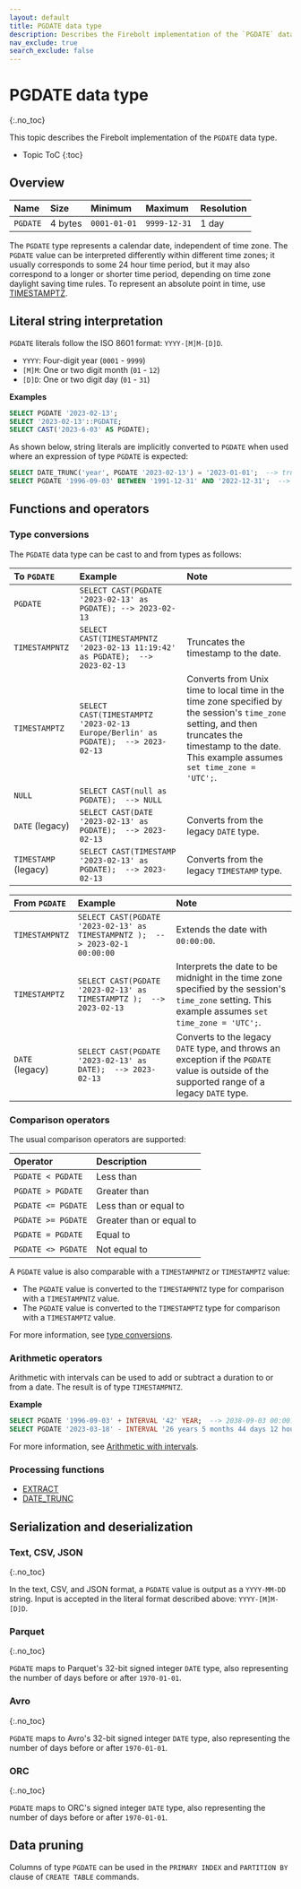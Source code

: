 ```yaml
---
layout: default
title: PGDATE data type
description: Describes the Firebolt implementation of the `PGDATE` data type
nav_exclude: true
search_exclude: false
---
```


# PGDATE data type
{:.no_toc}

This topic describes the Firebolt implementation of the `PGDATE` data type.

* Topic ToC
{:toc}

## Overview

| Name     | Size    | Minimum      | Maximum      | Resolution |
| :------- | :------ | :----------- | :----------- | :--------- |
| `PGDATE` | 4 bytes | `0001-01-01` | `9999-12-31` | 1 day      |

The `PGDATE` type represents a calendar date, independent of time zone. 
The `PGDATE` value can be interpreted differently within different time zones; it usually corresponds to some 24 hour time period, but it may also correspond to a longer or shorter time period, depending on time zone daylight saving time rules. 
To represent an absolute point in time, use [TIMESTAMPTZ](timestamptz-data-type.md).

## Literal string interpretation

`PGDATE` literals follow the ISO 8601 format: `YYYY-[M]M-[D]D`.

* `YYYY`: Four-digit year (`0001` - `9999`)
* `[M]M`: One or two digit month (`01` - `12`)
* `[D]D`: One or two digit day (`01` - `31`)

**Examples**

```sql
SELECT PGDATE '2023-02-13';
SELECT '2023-02-13'::PGDATE;
SELECT CAST('2023-6-03' AS PGDATE);
```

As shown below, string literals are implicitly converted to `PGDATE` when used where an expression of type `PGDATE` is expected:

```sql
SELECT DATE_TRUNC('year', PGDATE '2023-02-13') = '2023-01-01';  --> true
SELECT PGDATE '1996-09-03' BETWEEN '1991-12-31' AND '2022-12-31';  --> true
```

## Functions and operators

### Type conversions

The `PGDATE` data type can be cast to and from types as follows: 

| To `PGDATE`          | Example                                                                          | Note                                                                                                                                                                                                |
| :------------------- | :------------------------------------------------------------------------------- | :-------------------------------------------------------------------------------------------------------------------------------------------------------------------------------------------------- |
| `PGDATE`             | `SELECT CAST(PGDATE '2023-02-13' as PGDATE); --> 2023-02-13`                     |                                                                                                                                                                                                     |
| `TIMESTAMPNTZ`       | `SELECT CAST(TIMESTAMPNTZ '2023-02-13 11:19:42' as PGDATE);  --> 2023-02-13`     | Truncates the timestamp to the date.                                                                                                                                                                |
| `TIMESTAMPTZ`        | `SELECT CAST(TIMESTAMPTZ '2023-02-13 Europe/Berlin' as PGDATE);  --> 2023-02-13` | Converts from Unix time to local time in the time zone specified by the session's `time_zone` setting, and then truncates the timestamp to the date. This example assumes `set time_zone = 'UTC';`. |
| `NULL`               | `SELECT CAST(null as PGDATE);  --> NULL`                                         |                                                                                                                                                                                                     |
| `DATE` (legacy)      | `SELECT CAST(DATE '2023-02-13' as PGDATE);  --> 2023-02-13`                      | Converts from the legacy `DATE` type.                                                                                                                                                               |
| `TIMESTAMP` (legacy) | `SELECT CAST(TIMESTAMP '2023-02-13' as PGDATE);  --> 2023-02-13`                 | Converts from the legacy `TIMESTAMP` type.                                                                                                                                                          |

| From `PGDATE`   | Example                                                                      | Note                                                                                                                                               |
| :-------------- | :--------------------------------------------------------------------------- | :------------------------------------------------------------------------------------------------------------------------------------------------- |
| `TIMESTAMPNTZ`  | `SELECT CAST(PGDATE '2023-02-13' as TIMESTAMPNTZ );  --> 2023-02-1 00:00:00` | Extends the date with `00:00:00`.                                                                                                                  |
| `TIMESTAMPTZ`   | `SELECT CAST(PGDATE '2023-02-13' as TIMESTAMPTZ );  --> 2023-02-13`          | Interprets the date to be midnight in the time zone specified by the session's `time_zone` setting. This example assumes `set time_zone = 'UTC';`. |
| `DATE` (legacy) | `SELECT CAST(PGDATE '2023-02-13' as DATE);  --> 2023-02-13`                  | Converts to the legacy `DATE` type, and throws an exception if the `PGDATE` value is outside of the supported range of a legacy `DATE` type.       |

### Comparison operators

The usual comparison operators are supported:

| Operator           | Description              |
| :----------------- | :----------------------- |
| `PGDATE < PGDATE`  | Less than                |
| `PGDATE > PGDATE`  | Greater than             |
| `PGDATE <= PGDATE` | Less than or equal to    |
| `PGDATE >= PGDATE` | Greater than or equal to |
| `PGDATE = PGDATE`  | Equal to                 |
| `PGDATE <> PGDATE` | Not equal to             |

A `PGDATE` value is also comparable with a `TIMESTAMPNTZ` or `TIMESTAMPTZ` value:

* The `PGDATE` value is converted to the `TIMESTAMPNTZ` type for comparison with a `TIMESTAMPNTZ` value.
* The `PGDATE` value is converted to the `TIMESTAMPTZ` type for comparison with a `TIMESTAMPTZ` value.

For more information, see [type conversions](#type-conversions).

### Arithmetic operators

Arithmetic with intervals can be used to add or subtract a duration to or from a date.
The result is of type `TIMESTAMPNTZ`.

**Example**

```sql
SELECT PGDATE '1996-09-03' + INTERVAL '42' YEAR;  --> 2038-09-03 00:00:00
SELECT PGDATE '2023-03-18' - INTERVAL '26 years 5 months 44 days 12 hours 41 minutes';  --> 1996-09-03 11:19:00
```

For more information, see [Arithmetic with intervals](interval-arithmetic.md).

### Processing functions

* [EXTRACT](../sql-reference/functions-reference/extract-new.md)
* [DATE_TRUNC](../sql-reference/functions-reference/date-trunc-new.md)

## Serialization and deserialization

### Text, CSV, JSON
{:.no_toc}

In the text, CSV, and JSON format, a `PGDATE` value is output as a `YYYY-MM-DD` string. Input is accepted in the literal format described above: `YYYY-[M]M-[D]D`.

### Parquet
{:.no_toc}

`PGDATE` maps to Parquet's 32-bit signed integer `DATE` type, also representing the number of days before or after `1970-01-01`.

### Avro
{:.no_toc}

`PGDATE` maps to Avro's 32-bit signed integer `DATE` type, also representing the number of days before or after `1970-01-01`.

### ORC
{:.no_toc}

`PGDATE` maps to ORC's signed integer `DATE` type, also representing the number of days before or after `1970-01-01`.

## Data pruning

Columns of type `PGDATE` can be used in the `PRIMARY INDEX` and `PARTITION BY` clause of `CREATE TABLE` commands.
